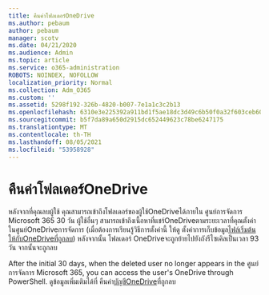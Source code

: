 ```yaml
---
title: คืนค่าโฟลเดอร์OneDrive
ms.author: pebaum
author: pebaum
manager: scotv
ms.date: 04/21/2020
ms.audience: Admin
ms.topic: article
ms.service: o365-administration
ROBOTS: NOINDEX, NOFOLLOW
localization_priority: Normal
ms.collection: Adm_O365
ms.custom: ''
ms.assetid: 5298f192-326b-4820-b007-7e1a1c3c2b13
ms.openlocfilehash: 6310e3e225392a911bd1f5ae18dc3d49c6b50f0a32f603ceb60816657d5b3fc6
ms.sourcegitcommit: b5f7da89a650d2915dc652449623c78be6247175
ms.translationtype: MT
ms.contentlocale: th-TH
ms.lasthandoff: 08/05/2021
ms.locfileid: "53958928"
---
```

# <a name="restore-a-deleted-onedrive"></a>คืนค่าโฟลเดอร์OneDrive

หลังจากที่คุณลบผู้ใช้ คุณสามารถเข้าถึงโฟลเดอร์ของผู้ใช้OneDriveได้ภายใน ศูนย์การจัดการ Microsoft 365 30 วัน ผู้ใช้อื่นๆ สามารถเข้าถึงเนื้อหาที่แชร์OneDriveตามระยะเวลาที่คุณตั้งค่าในศูนย์OneDriveการจัดการ (เมื่อต้องการเรียนรู้วิธีการตั้งค่านี้ ให้ดู ตั้งค่าการเก็บข้อมูล[ไฟล์เริ่มต้นให้กับOneDriveที่ถูกลบ](https://go.microsoft.com/fwlink/?linkid=874267)) หลังจากนั้น โฟลเดอร์ OneDriveจะถูกย้ายไปยังถังรีไซเคิลเป็นเวลา 93 วัน จากนั้นจะถูกลบ
  
After the initial 30 days, when the deleted user no longer appears in the ศูนย์การจัดการ Microsoft 365, you can access the user's OneDrive through PowerShell. ดูข้อมูลเพิ่มเติมได้ที่ คืนค่า[บัญชีOneDrive](https://go.microsoft.com/fwlink/?linkid=874269)ที่ถูกลบ
  

